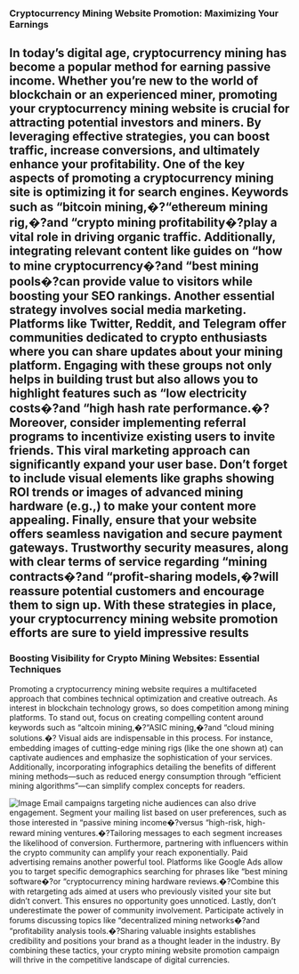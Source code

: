 ### Cryptocurrency Mining Website Promotion: Maximizing Your Earnings
In today’s digital age, cryptocurrency mining has become a popular method for earning passive income. Whether you’re new to the world of blockchain or an experienced miner, promoting your cryptocurrency mining website is crucial for attracting potential investors and miners. By leveraging effective strategies, you can boost traffic, increase conversions, and ultimately enhance your profitability.
One of the key aspects of promoting a cryptocurrency mining site is optimizing it for search engines. Keywords such as “bitcoin mining,�?“ethereum mining rig,�?and “crypto mining profitability�?play a vital role in driving organic traffic. Additionally, integrating relevant content like guides on “how to mine cryptocurrency�?and “best mining pools�?can provide value to visitors while boosting your SEO rankings. 
Another essential strategy involves social media marketing. Platforms like Twitter, Reddit, and Telegram offer communities dedicated to crypto enthusiasts where you can share updates about your mining platform. Engaging with these groups not only helps in building trust but also allows you to highlight features such as “low electricity costs�?and “high hash rate performance.�?
Moreover, consider implementing referral programs to incentivize existing users to invite friends. This viral marketing approach can significantly expand your user base. Don’t forget to include visual elements like graphs showing ROI trends or images of advanced mining hardware (e.g.,) to make your content more appealing.
Finally, ensure that your website offers seamless navigation and secure payment gateways. Trustworthy security measures, along with clear terms of service regarding “mining contracts�?and “profit-sharing models,�?will reassure potential customers and encourage them to sign up. With these strategies in place, your cryptocurrency mining website promotion efforts are sure to yield impressive results
---
### Boosting Visibility for Crypto Mining Websites: Essential Techniques
Promoting a cryptocurrency mining website requires a multifaceted approach that combines technical optimization and creative outreach. As interest in blockchain technology grows, so does competition among mining platforms. To stand out, focus on creating compelling content around keywords such as “altcoin mining,�?“ASIC mining,�?and “cloud mining solutions.�?
Visual aids are indispensable in this process. For instance, embedding images of cutting-edge mining rigs (like the one shown at) can captivate audiences and emphasize the sophistication of your services. Additionally, incorporating infographics detailing the benefits of different mining methods—such as reduced energy consumption through “efficient mining algorithms”—can simplify complex concepts for readers.

![Image](https://github.com/user-attachments/assets/4a25d116-2220-4385-b08e-f287af8fcbc4)
Email campaigns targeting niche audiences can also drive engagement. Segment your mailing list based on user preferences, such as those interested in “passive mining income�?versus “high-risk, high-reward mining ventures.�?Tailoring messages to each segment increases the likelihood of conversion. Furthermore, partnering with influencers within the crypto community can amplify your reach exponentially.
Paid advertising remains another powerful tool. Platforms like Google Ads allow you to target specific demographics searching for phrases like “best mining software�?or “cryptocurrency mining hardware reviews.�?Combine this with retargeting ads aimed at users who previously visited your site but didn’t convert. This ensures no opportunity goes unnoticed.
Lastly, don’t underestimate the power of community involvement. Participate actively in forums discussing topics like “decentralized mining networks�?and “profitability analysis tools.�?Sharing valuable insights establishes credibility and positions your brand as a thought leader in the industry. By combining these tactics, your crypto mining website promotion campaign will thrive in the competitive landscape of digital currencies.
